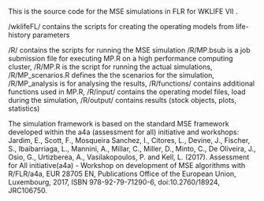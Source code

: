 This is the source code for the MSE simulations in FLR for WKLIFE VII .

/wklifeFL/ contains the scripts for creating the operating models from life-history parameters

/R/ contains the scripts for running the MSE simulation
/R/MP.bsub is a job submission file for executing MP.R on a high performance computing cluster,
/R/MP.R is the script for running the actual simulations,
/R/MP_scenarios.R defines the the scenarios for the simulation,
/R/MP_analysis is for analysing the results,
/R/functions/ contains additional functions used in MP.R,
/R/input/ contains the operating model files, load during the simulation,
/R/output/ contains results (stock objects, plots, statistics)



The simulation framework is based on the standard MSE framework developed within the a4a (assessment for all) initiative and workshops:
Jardim, E., Scott, F., Mosqueira Sanchez, I., Citores, L., Devine, J., Fischer, S., Ibaibarriaga, L., Mannini, A., Millar, C., Miller, D., Minto, C., De Oliveira, J., Osio, G., Urtizberea, A., Vasilakopoulos, P. and Kell, L. (2017). Assessment for All initiative(a4a) - Workshop on development of MSE algorithms with R/FLR/a4a, EUR 28705 EN, Publications Office of the European Union, Luxembourg, 2017, ISBN 978-92-79-71290-6, doi:10.2760/18924, JRC106750.